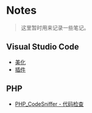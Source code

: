 # Notes

> 这里暂时用来记录一些笔记。

## Visual Studio Code

- [美化](VSCode/01.md)
- [插件](VSCode/02.md)

## PHP

- [PHP_CodeSniffer - 代码检查](PHP/PHP_CodeSniffer.md)
